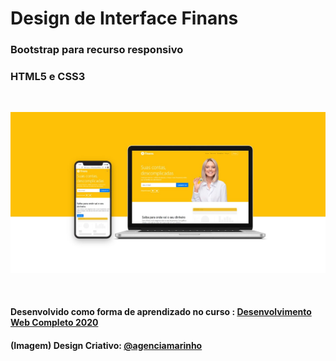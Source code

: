 # Design de Interface Finans

### Bootstrap para recurso responsivo
### HTML5 e CSS3
<br />
<p align="center">
<img src=".github/imagem-principal.jpg" width="650px">
</p>

<br />

#### Desenvolvido como forma de aprendizado no curso : [Desenvolvimento Web Completo 2020](https://www.udemy.com/course/web-completo/)

#### (Imagem) Design Criativo:  [@agenciamarinho](https://www.instagram.com/agenciamarinho/) 